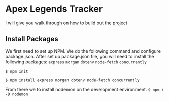 # Apex Legends Tracker

I will give you walk through on how to build out the project

## Install Packages

We first need to set up NPM. We do the following command and configure package.json. After set up package.json file, you will need to install the following packages: `express` `morgan` `dotenv` `node-fetch` `concurrently`

`$ npm init`

`$ npm install express morgan dotenv node-fetch concurrently`

From there we to install nodemon on the development environment.
`$ npm i -D nodemon`

